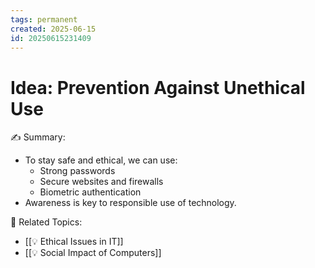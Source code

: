 ```yaml
---
tags: permanent
created: 2025-06-15
id: 20250615231409
---
```


# Idea: Prevention Against Unethical Use

✍ Summary:
- To stay safe and ethical, we can use:
  - Strong passwords
  - Secure websites and firewalls
  - Biometric authentication
- Awareness is key to responsible use of technology.

👀 Related Topics:
- [[💡 Ethical Issues in IT]]
- [[💡 Social Impact of Computers]]
